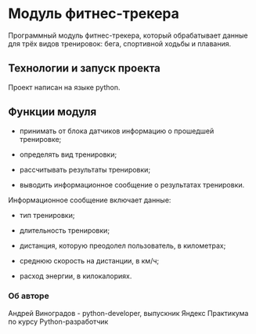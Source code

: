 # Модуль фитнес-трекера

Программный модуль фитнес-трекера, который обрабатывает данные для трёх видов тренировок: бега, спортивной ходьбы и плавания. 

## Технологии и запуск проекта

Проект написан на языке python.

## Функции модуля
- принимать от блока датчиков информацию о прошедшей тренировке;

- определять вид тренировки;

- рассчитывать результаты тренировки;

- выводить информационное сообщение о результатах тренировки.

Информационное сообщение включает данные:
- тип тренировки;

- длительность тренировки;

- дистанция, которую преодолел пользователь, в километрах;

- среднюю скорость на дистанции, в км/ч;

- расход энергии, в килокалориях.

### Об авторе
Андрей Виноградов - python-developer, выпускник Яндекс Практикума по курсу Python-разработчик
